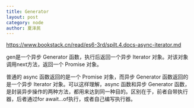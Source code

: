 ```yaml
---
title: Generator
layout: post
category: node
author: 夏泽民
---
```

https://www.bookstack.cn/read/es6-3rd/spilt.4.docs-async-iterator.md

gen是一个异步 Generator 函数，执行后返回一个异步 Iterator 对象。对该对象调用next方法，返回一个 Promise 对象。


<!-- more -->
普通的 async 函数返回的是一个 Promise 对象，而异步 Generator 函数返回的是一个异步 Iterator 对象。可以这样理解，async 函数和异步 Generator 函数，是封装异步操作的两种方法，都用来达到同一种目的。区别在于，前者自带执行器，后者通过for await...of执行，或者自己编写执行器。


